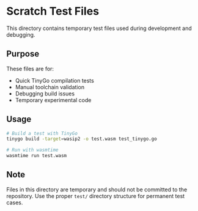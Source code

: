 # Scratch Test Files

This directory contains temporary test files used during development and debugging.

## Purpose

These files are for:
- Quick TinyGo compilation tests
- Manual toolchain validation  
- Debugging build issues
- Temporary experimental code

## Usage

```bash
# Build a test with TinyGo
tinygo build -target=wasip2 -o test.wasm test_tinygo.go

# Run with wasmtime
wasmtime run test.wasm
```

## Note

Files in this directory are temporary and should not be committed to the repository.
Use the proper `test/` directory structure for permanent test cases.